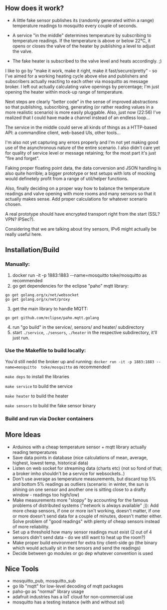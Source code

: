 ## How does it work?
* A little fake sensor publishes its (randomly generated within a range)
  temperature readings to mosquitto every couple of seconds.

* A service "in the middle" determines temperature by subscribing
  to temperature readings. If the temperature is above or below 22°C, it opens
  or closes the valve of the heater by publishing a level to adjust the valve.

* The fake heater is subscribed to the valve level and heats accordingly. ;)

I like to go by "make it work, make it right, make it fast/secure/pretty" - so
I've aimed for a working heating cycle above else and publishers and
subscribers actually reacting to each other via mosquitto as message broker. I
left out actually calculating valve openings by percentage; I'm just opening
the heater within mock-up range of temperature.

Next steps are clearly "better code" in the sense of improved abstractions so
that publishing, subscribing, generating (or rather reading values in a more
realistic scenario) is more easily pluggable. Also, just now (22:56) I've realized
that I could have made a channel instead of an endless loop...

The service in the middle could serve all kinds of things as a HTTP-based API:
a commandline client, web-based UIs, other tools...

I'm also not yet capturing any errors properly and I'm not yet making good use
of the asynchronous nature of the entire scenario. I also didn't care yet for
quality of service level or message retaining; for the most part it's just
"fire and forget".

Faking proper floating point data, the data conversion and JSON handling is
also quite horrible; a bigger prototype or test setups with lots of mocking
would definetely profit from a range of util/helper functions.

Also, finally deciding on a proper way how to balance the temperature readings
and valve opening with more rooms and many sensors so that it actually makes
sense. Add proper calculations for whatever scenario chosen.

A real prototype should have encrypted transport right from the start (SSL?
VPN? IPSec?).

Considering that we are talking about tiny sensors, IPv6 might actually be
really useful here.

## Installation/Build
### Manually:
1) docker run -it -p 1883:1883 --name=mosquitto  toke/mosquitto as recommended
2) go get dependencies for the eclipse "paho" mqtt library:
```
go get golang.org/x/net/websocket
go get golang.org/x/net/proxy
```
3) get the main library to handle MQTT:
```
go get github.com/eclipse/paho.mqtt.golang
```
4) run "go build" in the service/, sensors/ and heater/ subdirectory
5) start ``./service``, ``./sensors``, ``./heater`` in the respective subdirectory, it'll just run.

### Use the Makefile to build locally:
You'd still nedd the broker up and running:
``docker run -it -p 1883:1883 --name=mosquitto  toke/mosquitto`` as recommended!

``make deps`` to install the libraries

``make service`` to build the service

``make heater`` to build the heater

``make sensors`` to build the fake sensor binary

### Build and run via Docker containers


## More Ideas
* Arduinos with a cheap temperature sensor + mqtt library actually reading
  temperatures
* Save data points in database (nice calculations of mean, average, highest,
  lowest temp, historical data)
* Listen on web socket for streaming data (charts etc) (not so fond of that; a broker
  imho shouldn't be a service for websockets..)
* Don't use average as temperature measurements, but discard top 5% and bottom
  5% readings as outliers (scenario: in winter, the sun is shining on one
  sensor and another one is sitting close to a drafty window - readings too
  high/low)
* Make measurements more "sloppy" by accounting for the famous problems of
  distributed systems ("network is always available" ;)): Add more cheap
  sensors, if one or more isn't working, doesn't matter, if one or more
  doesn't send data for a couple of minutes, doesn't matter either. Solve
  problem of "good readings" with plenty of cheap sensors instead of more
  reliability.
* Set up a threshold how many sensor readings must exist (2 out of 4 sensors
  didn't send data - do we still want to heat up the room?)
* Make proper build environment for extra tiny client-side go (the binary
  which would actually sit in the sensors and send the readings)
* Decide between go modules or go dep whatever convention is used

## Nice Tools
* mosquitto_pub, mosquitto_sub
* go lib "mqtt" for low-level decoding of mqtt packages
* paho-go as "normal" library usage
* adafruit industries has a IoT cloud for non-commercial use
* mosquitto has a testing instance (with and without ssl)



